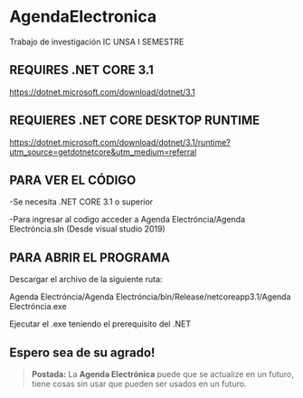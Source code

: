 # AgendaElectronica
Trabajo de investigación IC UNSA I SEMESTRE
## REQUIRES .NET CORE 3.1

https://dotnet.microsoft.com/download/dotnet/3.1
## REQUIERES .NET CORE DESKTOP RUNTIME
https://dotnet.microsoft.com/download/dotnet/3.1/runtime?utm_source=getdotnetcore&utm_medium=referral
 
## PARA VER EL CÓDIGO
-Se necesita .NET CORE 3.1 o superior


-Para ingresar al codigo acceder a Agenda Electróncia/Agenda Electróncia.sln (Desde visual studio 2019)
## PARA ABRIR EL PROGRAMA
Descargar el archivo de la siguiente ruta:

Agenda Electróncia/Agenda Electróncia/bin/Release/netcoreapp3.1/Agenda Electróncia.exe


Ejecutar el .exe teniendo el prerequisito del .NET
## Espero sea de su agrado!
> **Postada:** La **Agenda Electrónica** puede que se actualize en un futuro, tiene cosas sin usar que pueden ser usados en un futuro.
